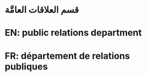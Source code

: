 # قسم العلاقات العامَّة

# EN: public relations department

# FR: département de relations publiques
